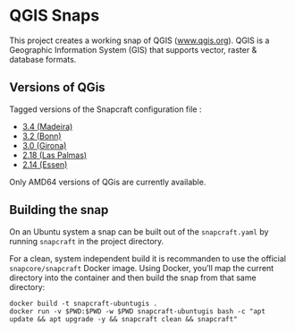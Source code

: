 # QGIS Snaps

This project creates a working snap of QGIS (www.qgis.org).
QGIS is a Geographic Information System (GIS) that supports vector, raster & database formats.

## Versions of QGis

Tagged versions of the Snapcraft configuration file :

* [3.4 (Madeira)](https://github.com/tramebleue/qgis-snaps)
* [3.2 (Bonn)](https://github.com/tramebleue/qgis-snaps/tree/3.2.2)
* [3.0 (Girona)](https://github.com/tramebleue/qgis-snaps/tree/3.0.0)
* [2.18 (Las Palmas)](https://github.com/tramebleue/qgis-snaps/tree/2.18.15)
* [2.14 (Essen)](https://github.com/tramebleue/qgis-snaps/tree/2.14.22)

Only AMD64 versions of QGis are currently available.

## Building the snap

On an Ubuntu system a snap can be built out of the `snapcraft.yaml` by running `snapcraft` in the project directory.

For a clean, system independent build it is recommanden to use the official `snapcore/snapcraft` Docker image.
Using Docker, you’ll map the current directory into the container and then build the snap from that same directory:

```
docker build -t snapcraft-ubuntugis .
docker run -v $PWD:$PWD -w $PWD snapcraft-ubuntugis bash -c "apt update && apt upgrade -y && snapcraft clean && snapcraft"
```
